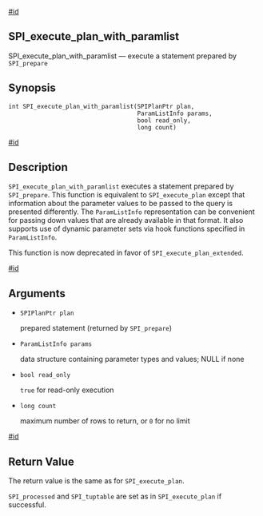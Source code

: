 [#id](#SPI-SPI-EXECUTE-PLAN-WITH-PARAMLIST)

## SPI_execute_plan_with_paramlist

SPI_execute_plan_with_paramlist — execute a statement prepared by `SPI_prepare`

## Synopsis

```
int SPI_execute_plan_with_paramlist(SPIPlanPtr plan,
                                    ParamListInfo params,
                                    bool read_only,
                                    long count)
```

[#id](#id-1.8.12.8.17.5)

## Description

`SPI_execute_plan_with_paramlist` executes a statement prepared by `SPI_prepare`. This function is equivalent to `SPI_execute_plan` except that information about the parameter values to be passed to the query is presented differently. The `ParamListInfo` representation can be convenient for passing down values that are already available in that format. It also supports use of dynamic parameter sets via hook functions specified in `ParamListInfo`.

This function is now deprecated in favor of `SPI_execute_plan_extended`.

[#id](#id-1.8.12.8.17.6)

## Arguments

- `SPIPlanPtr plan`

  prepared statement (returned by `SPI_prepare`)

- `ParamListInfo params`

  data structure containing parameter types and values; NULL if none

- `bool read_only`

  `true` for read-only execution

- `long count`

  maximum number of rows to return, or `0` for no limit

[#id](#id-1.8.12.8.17.7)

## Return Value

The return value is the same as for `SPI_execute_plan`.

`SPI_processed` and `SPI_tuptable` are set as in `SPI_execute_plan` if successful.
